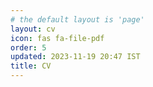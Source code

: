 ```yaml
---
# the default layout is 'page'
layout: cv
icon: fas fa-file-pdf
order: 5
updated: 2023-11-19 20:47 IST
title: CV
---
```

